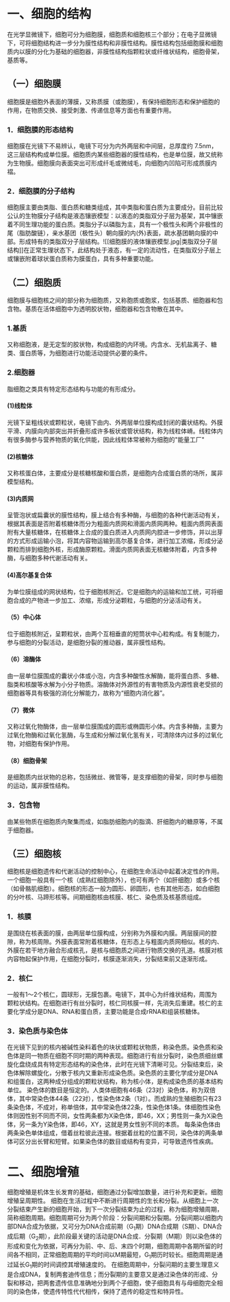 # 一、细胞的结构
在光学显微镜下，细胞可分为细胞膜，细胞质和细胞核三个部分；在电子显微镜下，可将细胞结构进一步分为膜性结构和非膜性结构。膜性结构包括细胞膜和细胞质内以膜的分化为基础的细胞器，非膜性结构指颗粒状或纤维状结构，细胞骨架，基质等。
## （一）细胞膜
细胞膜是细胞外表面的薄膜，又称质膜（或胞膜），有保持细胞形态和保护细胞的作用，在物质交换、接受刺激、传递信息等方面也有重要作用。
### 1．细胞膜的形态结构 
细胞膜在光镜下不易辨认，电镜下可分为内外两层和中间层，总厚度约 7.5nm，这三层结构构成单位膜。细胞质内某些细胞器的膜性结构，也是单位膜，故又统称为生物膜。细胞膜向表面突出可形成纤毛或微绒毛，向细胞内凹陷可形成质膜内褶。
### 2．细胞膜的分子结构
细胞膜主要由类脂、蛋白质和糖类组成，其中类脂和蛋白质为主要成分。目前比较公认的生物膜分子结构是液态镶嵌模型：以液态的类脂双分子层为基架，其中镶嵌着不同生理功能的蛋白质。类脂分子以磷脂为主，具有一个极性头和两个非极性的尾（脂肪酸链），亲水基团（极性头）朝向膜的内(外)表面，疏水基团朝向膜的中部。形成特有的类脂双分子层结构。![[细胞膜的液体镶嵌模型.jpg|类脂双分子层结构]]在正常生理状态下，此结构处于液态，有一定的流动性，在类脂双分子层上或镶嵌附着球状蛋白质称为膜蛋白，具有多种重要功能。
## （二）细胞质
细胞膜与细胞核之间的部分称为细胞质，又称胞质或胞浆，包括基质、细胞器和包含物。基质在活体细胞中为透明胶状物，细胞器和包含物散在其中。
### 1.基质
又称细胞液，是无定型的胶状物，构成细胞的内环境。内含水、无机盐离子、糖类、蛋白质等，为细胞进行功能活动提供必要的条件。
### 2.细胞器
脂细胞之类具有特定形态结构与功能的有形成分。
#### (1)线粒体
光镜下呈粗线状或颗粒状，电镜下由内、外两层单位膜构成封闭的囊状结构。外膜平滑、内膜向内部突出并折叠形成许多板状或管状结构，称为线粒体嵴。线粒体内有很多酶参与营养物质的氧化供能，因此线粒体常被称为细胞的"能量工厂"
#### (2)核糖体
又称核蛋白体，主要成分是核糖核酸和蛋白质，是细胞内合成蛋白质的场所，属非模型结构。
#### (3)内质网
呈管泡状或扁囊状的膜性结构，膜上结合有多种酶，与细胞的各种代谢活动有关，根据其表面是否附着核糖体而分为粗面内质网和滑面内质网两种。粗面内质网表面附有大量核糖体，在核糖体上合成的蛋白质进入内质网内腔进一步修饰，并以出芽的方式形成运输小泡，将其内容物运输到高尔基复合体，进行加工浓缩，形成分泌颗粒而排到细胞外核，形成酶原颗粒。滑面内质网表面无核糖体附着，内含多种酶，与细胞多种代谢活动有关。
#### (4)高尔基复合体
为单位膜组成的网状结构，位于细胞核附近。它是细胞内的运输和加工统，可将细胞合成的产物进一步加工、浓缩，形成分泌颗粒，与细胞的分泌活动有关。
#### （5）中心体
位于细胞核附近，呈颗粒状，由两个互相垂直的短筒状中心粒构成。有复制能力，参与细胞的分裂活动，是细胞分裂的推动器，属非膜性结构。
#### （6）溶酶体
由一层单位膜围成的囊状小体或小泡，内含多种酸性水解酶，能将蛋白质、多糖、脂类和核酸等水解为小分子物质。溶酶体对外源性的有害物质及内源性衰老受损的细胞器等具有极强的消化分解能力，故称为“细胞内消化器”。
#### （7）微体
又称过氧化物酶体，由一层单位膜围成的圆形或椭圆形小体。内含多种酶，主要为过氧化物酶和过氧化氢酶，与生成和分解过氧化氢有关，可清除体内过多的过氧化物，对细胞有保护作用。
#### （8）细胞骨架
是细胞质内丝状物的总称，包括微丝、微管等，是支撑细胞的骨架，同时参与细胞的运动，属非膜性结构。
### 3．包含物
由某些物质在细胞质内聚集而成，如脂肪细胞内的脂滴、肝细胞内的糖原等，不属于细胞器。
## （三）细胞核
细胞核是细胞遗传和代谢活动的控制中心，在细胞生命活动中起着决定性的作用。一个细胞一般具有一个核（成熟红细胞除外），也可有两个（如肝细胞）或多个核（如骨骼肌细胞）。细胞核的形态一般为圆形、卵圆形，也有其他形态，如白细胞的分叶核、马蹄形核等。间期细胞核由核膜、核仁、染色质及核基质组成。
### 1．核膜
是围绕在核表面的膜，由两层单位膜构成，分别称为外膜和内膜。两层膜间的腔隙，称为核周隙。外膜表面常附着核糖体，在形态上与粗面内质网相似。核的内、外膜在若干地方融合形成核孔，是核与细胞质之间进行物质交换的孔道。核膜对核内容物起保护作用，在细胞分裂时，核膜逐渐消失，分裂结束前又逐渐形成。
### 2．核仁
一般有1～2个核仁，圆球形，无膜包裹。电镜下，其中心为纤维状结构，周围为颗粒状结构。在细胞进行有丝分裂时，核仁同核膜一样，先消失后重建。核仁的主要化学成分是DNA、RNA和蛋白质，主要功能是合成rRNA和组装核糖体。
### 3．染色质与染色体
在光镜下见到的核内被碱性染料着色的块状或颗粒状物质，称染色质。染色质和染色体是同一物质在细胞不同时期的两种表现。细胞进行有丝分裂时，染色质细丝螺旋化盘绕成具有特定形态结构的染色体，此时在光镜下清晰可见。分裂结束后，染色体解除螺旋化，分散于核内又重新形成染色质。染色质的主要化学成分是DNA和组蛋白，这两种成分组成的颗粒状结构，称为核小体，是构成染色质的基本结构单位。
染色体的数目是恒定的。人类体细胞有46条（23对）染色体，称为双倍体，其中常染色体44条（22对），性染色体2条（1对）。而成熟的生殖细胞只有23条染色体，不成对，称单倍体，其中常染色体22条，性染色体1条。体细胞性染色体则因性别不同而不同，女性两条都为X染色体，即46，XX；男性则一条为X染色体，另一条为Y染色体，即46，XY，这就是男女性别不同的本质。
每条染色体由两条染色单体组成，借着丝粒彼此连接。根据着丝粒的位置不同，染色体的两条单体可区分出长臂和短臂。如果染色体的数目或结构有变异，可导致遗传性疾病。
# 二、细胞增殖
细胞增殖是机体生长发育的基础，细胞通过分裂增加数量，进行补充和更新。细胞增殖呈周期性。
细胞在生活过程中不断进行周期性的生长和分裂。从细胞上一次分裂结束产生新的细胞开始，到下一次分裂结束为止的过程，称为细胞增殖周期，简称细胞周期。细胞周期可分为两个阶段：分裂间期和分裂期。分裂间期以细胞内部DNA合成为依据，又可分为DNA合成前期（G<sub>1</sub>期）DNA合成期（S期）、DNA合成后期（G<sub>2</sub>期），此阶段最关键的活动是DNA合成．分裂期（M期）则以染色体的形成和变化为依据，可再分为前、中、后、末四个时期，细胞周期中各期所留的时间各不相同，正常细胞周期的平均时间以M期最短，G<sub>1</sub>期历时较长。细胞周期是通过延长G<sub>1</sub>期的时间调控其增殖速度的。
在细胞周期中，分裂问期的主要生理意义是合成DNA，复制两套迪传信息；而分裂期的主要意又是通过染色体的形成、分裂和移动，把两套遗传信息准确地分到两个子细胞，使子细胞具有与母细胞完全相同的染色体，使遗传特性代代相传，保持了遗传的稳定性和特异性。
